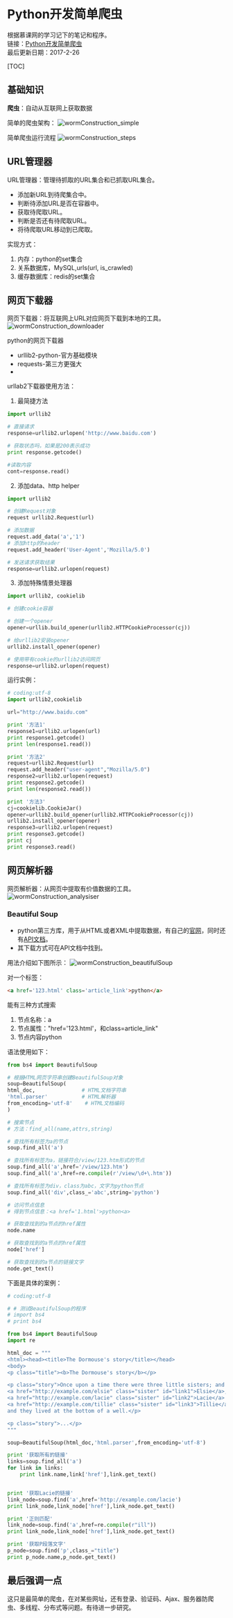 # Python开发简单爬虫
根据慕课网的学习记下的笔记和程序。  
链接：[Python开发简单爬虫](http://www.imooc.com/learn/563)  
最后更新日期：2017-2-26

[TOC]

## 基础知识
**爬虫**：自动从互联网上获取数据

简单的爬虫架构：
![wormConstruction_simple](https://raw.githubusercontent.com/ZBayes/pic4markdown/master/wormConstruction_simple.png)

简单爬虫运行流程
![wormConstruction_steps](https://raw.githubusercontent.com/ZBayes/pic4markdown/master/wormConstruction_steps.png)

## URL管理器
URL管理器：管理待抓取的URL集合和已抓取URL集合。
- 添加新URL到待爬集合中。
- 判断待添加URL是否在容器中。
- 获取待爬取URL。
- 判断是否还有待爬取URL。
- 将待爬取URL移动到已爬取。

实现方式：
1. 内存：python的set集合
2. 关系数据库，MySQL,urls(url, is_crawled)
3. 缓存数据库：redis的set集合

## 网页下载器
网页下载器：将互联网上URL对应网页下载到本地的工具。
![wormConstruction_downloader](https://raw.githubusercontent.com/ZBayes/pic4markdown/master/wormConstruction_downloader.png)

python的网页下载器
- urllib2-python-官方基础模块
- requests-第三方更强大
- 
urllab2下载器使用方法：

1. 最简捷方法
```python
import urllib2

# 直接请求
response=urllib2.urlopen('http://www.baidu.com')

# 获取状态吗，如果是200表示成功
print response.getcode()

#读取内容
cont=response.read()
```
2. 添加data、http helper
```python
import urllib2

# 创建Request对象
request urllib2.Request(url)

# 添加数据
request.add_data('a','1')
# 添加http的header
request.add_header('User-Agent','Mozilla/5.0')

# 发送请求获取结果
response=urllib2.urlopen(request)
```
3. 添加特殊情景处理器
```python
import urllib2, cookielib

# 创建cookie容器

# 创建一个opener
opener=urllib.build_opener(urllib2.HTTPCookieProcessor(cj))

# 给urllib2安装opener
urllib2.install_opener(opener)

# 使用带有cookie的urllib2访问网页
response=urllib2.urlopen(request)
```

运行实例：
```python
# coding:utf-8
import urllib2,cookielib

url="http://www.baidu.com"

print '方法1'
response1=urllib2.urlopen(url)
print response1.getcode()
print len(response1.read())

print '方法2'
request=urllib2.Request(url)
request.add_header("user-agent","Mozilla/5.0")
response2=urllib2.urlopen(request)
print response2.getcode()
print len(response2.read())

print '方法3'
cj=cookielib.CookieJar()
opener=urllib2.build_opener(urllib2.HTTPCookieProcessor(cj))
urllib2.install_opener(opener)
response3=urllib2.urlopen(request)
print response3.getcode()
print cj
print response3.read()
```
## 网页解析器
网页解析器：从网页中提取有价值数据的工具。
![wormConstruction_analysiser](https://raw.githubusercontent.com/ZBayes/pic4markdown/master/wormConstruction_analysiser.png)

### Beautiful Soup
- python第三方库，用于从HTML或者XML中提取数据，有自己的[官网](https://www.crummy.com/software/BeautifulSoup/)，同时还有[API文档](https://www.crummy.com/software/BeautifulSoup/bs4/doc/index.zh.html)。
- 其下载方式可在API文档中找到。

用法介绍如下图所示：
![wormConstruction_beautifulSoup](https://raw.githubusercontent.com/ZBayes/pic4markdown/master/wormConstruction_beautifulSoup.png)

对一个标签：
```html
<a href='123.html' class='article_link'>python</a>
```

能有三种方式搜索
1. 节点名称：a
2. 节点属性："href='123.html'，和class=article_link"
3. 节点内容python

语法使用如下：
```python
from bs4 import BeautifulSoup

# 根据HTML网页字符串创建BeautifulSoup对象
soup=BeautifulSoup(
html_doc,               # HTML文档字符串
'html.parser'           # HTML解析器
from_encoding='utf-8'    # HTML文档编码
)

# 搜索节点
# 方法：find_all(name,attrs,string)

# 查找所有标签为a的节点
soup.find_all('a')

# 查找所有标签为a，链接符合/view/123.htm形式的节点
soup.find_all('a',href='/view/123.htm')
soup.find_all('a',href=re.compile(r'/view/\d+\.htm'))

# 查找所有标签为div，class为abc，文字为python节点
soup.find_all('div',class_='abc',string='python')

# 访问节点信息
# 得到节点信息：<a href='1.html'>python<a>

# 获取查找到的a节点的href属性
node.name

# 获取查找到的a节点的href属性
node['href']

# 获取查找到的a节点的链接文字
node.get_text()
```

下面是具体的案例：
```python
# coding:utf-8

# # 测试BeautifulSoup的程序
# import bs4
# print bs4

from bs4 import BeautifulSoup
import re

html_doc = """
<html><head><title>The Dormouse's story</title></head>
<body>
<p class="title"><b>The Dormouse's story</b></p>

<p class="story">Once upon a time there were three little sisters; and their names were
<a href="http://example.com/elsie" class="sister" id="link1">Elsie</a>,
<a href="http://example.com/lacie" class="sister" id="link2">Lacie</a> and
<a href="http://example.com/tillie" class="sister" id="link3">Tillie</a>;
and they lived at the bottom of a well.</p>

<p class="story">...</p>
"""

soup=BeautifulSoup(html_doc,'html.parser',from_encoding='utf-8')

print '获取所有的链接'
links=soup.find_all('a')
for link in links:
    print link.name,link['href'],link.get_text()


print '获取Lacie的链接'
link_node=soup.find('a',href='http://example.com/lacie')
print link_node,link_node['href'],link_node.get_text()

print '正则匹配'
link_node=soup.find('a',href=re.compile(r"ill"))
print link_node,link_node['href'],link_node.get_text()

print '获取P段落文字'
p_node=soup.find('p',class_="title")
print p_node.name,p_node.get_text()
```

## 最后强调一点
这只是最简单的爬虫，在对某些网址，还有登录、验证码、Ajax、服务器防爬虫、多线程、分布式等问题。有待进一步研究。
